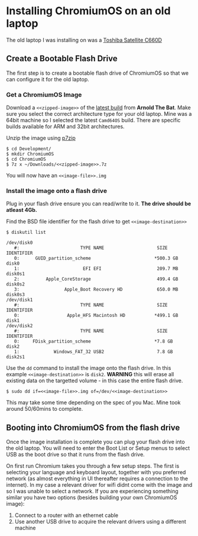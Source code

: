 # Installing ChromiumOS on an old laptop

The old laptop I was installing on was a [Toshiba Satellite C660D](http://www.toshiba.co.uk/discontinued-products/satellite-c660d-19x/)

## Create a Bootable Flash Drive

The first step is to create a bootable flash drive of ChromiumOS so that we can configure it for the old laptop.

### Get a ChromiumOS Image

Download a `<<zipped-image>>` of the [latest build](http://chromium.arnoldthebat.co.uk/index.php?dir=daily/&sort=date&order=desc) from **Arnold The Bat**. Make sure you select the correct architecture type for your old laptop. Mine was a 64bit machine so I selected the latest `Camd64OS` build. There are specific builds available for ARM and 32bit architectures.

Unzip the image using [p7zip](http://superuser.com/a/667076/402128)
```
$ cd Development/
$ mkdir ChromiumOS
$ cd ChromiumOS
$ 7z x ~/Downloads/<<zipped-image>>.7z
```

You will now have an `<<image-file>>.img`

### Install the image onto a flash drive

Plug in your flash drive ensure you can read/write to it. **The drive should be atleast 4Gb.**

Find the BSD file identifier for the flash drive to get `<<image-destination>>`
```
$ diskutil list

/dev/disk0
   #:                       TYPE NAME                    SIZE       IDENTIFIER
   0:      GUID_partition_scheme                        *500.3 GB   disk0
   1:                        EFI EFI                     209.7 MB   disk0s1
   2:          Apple_CoreStorage                         499.4 GB   disk0s2
   3:                 Apple_Boot Recovery HD             650.0 MB   disk0s3
/dev/disk1
   #:                       TYPE NAME                    SIZE       IDENTIFIER
   0:                  Apple_HFS Macintosh HD           *499.1 GB   disk1
/dev/disk2
   #:                       TYPE NAME                    SIZE       IDENTIFIER
   0:     FDisk_partition_scheme                        *7.8 GB     disk2
   1:             Windows_FAT_32 USB2                    7.8 GB     disk2s1
```

Use the `dd` command to install the image onto the flash drive. In this example `<<image-destination>>` is `disk2`. **WARNING** this will erase all existing data on the targetted volume - in this case the entire flash drive.
```
$ sudo dd if=<<image-file>>.img of=/dev/<<image-destination>>
```

This may take some time depending on the spec of you Mac. Mine took around 50/60mins to complete.

## Booting into ChromiumOS from the flash drive

Once the image installation is complete you can plug your flash drive into the old laptop. You will need to enter the Boot List or Setup menus to select USB as the boot drive so that it runs from the flash drive.

On first run Chromium takes you through a few setup steps. The first is selecting your language and keyboard layout, together with you preferred network (as almost everything in UI thereafter requires a connection to the internet). In my case a relevant driver for wifi didnt come with the image and so I was unable to select a network. If you are experiencing something similar you have two options (besides building your own ChromiumOS image):

1. Connect to a router with an ethernet cable
2. Use another USB drive to acquire the relevant drivers using a different machine





